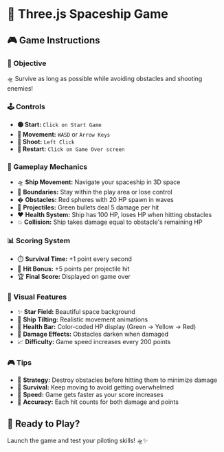 # 🚀 Three.js Spaceship Game

## 🎮 Game Instructions

### 🎯 Objective
🛸 Survive as long as possible while avoiding obstacles and shooting enemies!

### 🕹️ Controls
- **🟢 Start:** `Click on Start Game`
- **🚀 Movement:** `WASD` or `Arrow Keys`
- **🔫 Shoot:** `Left Click`
- **🔄 Restart:** `Click on Game Over screen`

### 🎲 Gameplay Mechanics
- 🛸 **Ship Movement:** Navigate your spaceship in 3D space
- 🎯 **Boundaries:** Stay within the play area or lose control
- � **Obstacles:** Red spheres with 20 HP spawn in waves
- 💚 **Projectiles:** Green bullets deal 5 damage per hit
- ❤️ **Health System:** Ship has 100 HP, loses HP when hitting obstacles
- 💥 **Collision:** Ship takes damage equal to obstacle's remaining HP

### 📊 Scoring System
- ⏱️ **Survival Time:** +1 point every second
- 🎯 **Hit Bonus:** +5 points per projectile hit
- 🏆 **Final Score:** Displayed on game over

### 🌟 Visual Features
- ✨ **Star Field:** Beautiful space background
- 🔄 **Ship Tilting:** Realistic movement animations  
- 🌈 **Health Bar:** Color-coded HP display (Green → Yellow → Red)
- 🎨 **Damage Effects:** Obstacles darken when damaged
- 📈 **Difficulty:** Game speed increases every 200 points

### 🎮 Tips
- 🎯 **Strategy:** Destroy obstacles before hitting them to minimize damage
- 💪 **Survival:** Keep moving to avoid getting overwhelmed
- 🏃 **Speed:** Game gets faster as your score increases
- 🎯 **Accuracy:** Each hit counts for both damage and points

## 🚀 Ready to Play?
Launch the game and test your piloting skills! 🛸✨